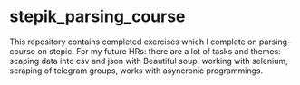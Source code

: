 # stepik_parsing_course
This repository contains completed exercises which I complete on parsing-course on stepic. For my future HRs: there  are a lot of tasks and themes:
scaping data into csv and json with Beautiful soup, working with selenium, scraping of telegram groups, works with asyncronic programmings.
